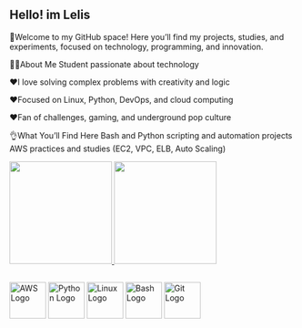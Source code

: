 ## Hello! im Lelis


🤗Welcome to my GitHub space! Here you’ll find my projects, studies, and experiments, focused on technology, programming, and innovation.

👩‍💻About Me
Student passionate about technology

❤I love solving complex problems with creativity and logic

❤Focused on Linux, Python, DevOps, and cloud computing

❤Fan of challenges, gaming, and underground pop culture

👌What You’ll Find Here
Bash and Python scripting and automation projects
AWS practices and studies (EC2, VPC, ELB, Auto Scaling)

<Div>
  <a href="https://github.com/milenilelis">
    <img height="180px" src="https://github-readme-stats.vercel.app/api?username=lelis-devops&show_icons=true&count_private=true" />
  </a>
  <img height="180px" src="https://github-readme-stats.vercel.app/api/top-langs/?username=lelis-devops&layout=compact&langs_count=16&theme=" />
</Div>

##

<div style="display: inline_block">


 
   
<img src="https://upload.wikimedia.org/wikipedia/commons/9/93/Amazon_Web_Services_Logo.svg" alt="AWS Logo" width="64" />

<!-- Python -->
<img src="https://cdn.jsdelivr.net/gh/devicons/devicon/icons/python/python-original.svg" alt="Python Logo" width="64" />

<!-- Linux -->
<img src="https://cdn.jsdelivr.net/gh/devicons/devicon/icons/linux/linux-original.svg" alt="Linux Logo" width="64" />

<!-- Bash -->
<img src="https://cdn.jsdelivr.net/gh/devicons/devicon/icons/bash/bash-original.svg" alt="Bash Logo" width="64" />



<!-- Git -->
<img src="https://cdn.jsdelivr.net/gh/devicons/devicon/icons/git/git-original.svg" alt="Git Logo" width="64" />



          

          

  </div>
